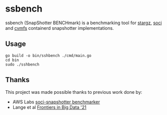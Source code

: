 # ssbench

ssbench (SnapShotter BENCHmark) is a benchmarking tool for [stargz](https://github.com/containerd/stargz-snapshotter), [soci](https://github.com/awslabs/soci-snapshotter) and [cvmfs](https://github.com/cvmfs/cvmfs/tree/devel/snapshotter) containerd snapshotter implementations.

## Usage

```
go build -o bin/sshbench ./cmd/main.go
cd bin
sudo ./sshbench
```

## Thanks

This project was made possible thanks to previous work done by:
- AWS Labs [soci-snapshotter benchmarker](https://github.com/awslabs/soci-snapshotter/tree/main/benchmark)
- Lange et al [Frontiers in Big Data '21](https://www.frontiersin.org/articles/10.3389/fdata.2021.673163/full)
